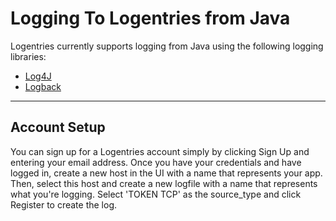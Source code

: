 Logging To Logentries from Java
==============================

Logentries currently supports logging from Java using the following logging libraries:

* [Log4J](https://github.com/logentries/le_java/tree/logentries/logentries-log4j)
* [Logback](https://github.com/logentries/le_java/tree/logentries/logentries-logback)

--------------------------------------------------------------

Account Setup
-------------
You can sign up for a Logentries account simply by clicking Sign Up and entering your email address. Once you have your credentials and have logged in,
create a new host in the UI with a name that represents your app. Then, select this host and create a new logfile with a name that represents what you're
logging. Select 'TOKEN TCP' as the source_type and click Register to create the log.

